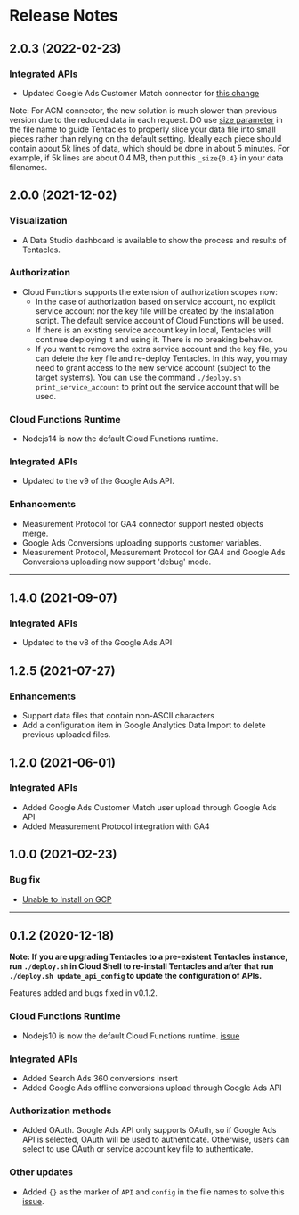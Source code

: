 Release Notes
===

2.0.3 (2022-02-23)
---

### Integrated APIs

* Updated Google Ads Customer Match connector
  for [this change](https://ads-developers.googleblog.com/2021/10/userdata-enforcement-in-google-ads-api.html)

Note: For ACM connector, the new solution is much slower than previous version
due to the reduced data in each request. DO
use [size parameter](https://github.com/GoogleCloudPlatform/cloud-for-marketing/tree/main/marketing-analytics/activation/gmp-googleads-connector#34-name-convention-of-data-files)
in the file name to guide Tentacles to properly slice your data file into small
pieces rather than relying on the default setting. Ideally each piece should
contain about 5k lines of data, which should be done in about 5 minutes. For
example, if 5k lines are about 0.4 MB, then put this `_size{0.4}` in your data
filenames.

2.0.0 (2021-12-02)
---

### Visualization

* A Data Studio dashboard is available to show the process and results of
  Tentacles.

### Authorization

* Cloud Functions supports the extension of authorization scopes now:
    * In the case of authorization based on service account, no explicit service
      account nor the key file will be created by the installation script. The
      default service account of Cloud Functions will be used.
    * If there is an existing service account key in local, Tentacles will
      continue deploying it and using it. There is no breaking behavior.
    * If you want to remove the extra service account and the key file, you can
      delete the key file and re-deploy Tentacles. In this way, you may need to
      grant access to the new service account (subject to the target systems).
      You can use the command `./deploy.sh print_service_account` to print out
      the service account that will be used.

### Cloud Functions Runtime

* Nodejs14 is now the default Cloud Functions runtime.

### Integrated APIs

* Updated to the v9 of the Google Ads API.

### Enhancements

* Measurement Protocol for GA4 connector support nested objects merge.
* Google Ads Conversions uploading supports customer variables.
* Measurement Protocol, Measurement Protocol for GA4 and Google Ads Conversions
  uploading now support 'debug' mode.

---

1.4.0 (2021-09-07)
---

### Integrated APIs

* Updated to the v8 of the Google Ads API

1.2.5 (2021-07-27)
---

### Enhancements

* Support data files that contain non-ASCII characters
* Add a configuration item in Google Analytics Data Import to delete previous
  uploaded files.

1.2.0 (2021-06-01)
---

### Integrated APIs

* Added Google Ads Customer Match user upload through Google Ads API
* Added Measurement Protocol integration with GA4

1.0.0 (2021-02-23)
---

### Bug fix

* [Unable to Install on GCP](https://github.com/GoogleCloudPlatform/cloud-for-marketing/issues/23)

---

0.1.2 (2020-12-18)
---

**Note: If you are upgrading Tentacles to a pre-existent Tentacles instance, run
`./deploy.sh` in Cloud Shell to re-install Tentacles and after that run
`./deploy.sh update_api_config` to update the configuration of APIs.**

Features added and bugs fixed in v0.1.2.

### Cloud Functions Runtime

* Nodejs10 is now the default Cloud Functions runtime.
  [issue](https://github.com/GoogleCloudPlatform/cloud-for-marketing/issues/15)

### Integrated APIs

* Added Search Ads 360 conversions insert
* Added Google Ads offline conversions upload through Google Ads API

### Authorization methods

* Added OAuth. Google Ads API only supports OAuth, so if Google Ads API is
  selected, OAuth will be used to authenticate. Otherwise, users can select to
  use OAuth or service account key file to authenticate.

### Other updates

* Added `{}` as the marker of `API` and `config` in the file names to solve this
  [issue](https://github.com/GoogleCloudPlatform/cloud-for-marketing/issues/14).
